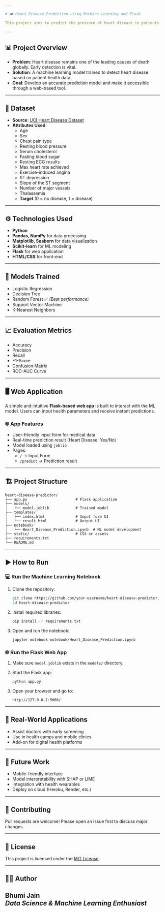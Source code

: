 ```yaml
---

# ❤️ Heart Disease Prediction using Machine Learning and Flask

This project aims to predict the presence of heart disease in patients using machine learning and provide a simple web interface built with Flask. Early diagnosis can enable timely treatment and improve survival rates.

---
```


## 📊 Project Overview

- **Problem**: Heart disease remains one of the leading causes of death globally. Early detection is vital.
- **Solution**: A machine learning model trained to detect heart disease based on patient health data.
- **Goal**: Develop an accurate prediction model and make it accessible through a web-based tool.

---

## 📁 Dataset

- **Source**: [UCI Heart Disease Dataset](https://archive.ics.uci.edu/ml/datasets/heart+Disease)
- **Attributes Used**:
  - Age  
  - Sex  
  - Chest pain type  
  - Resting blood pressure  
  - Serum cholesterol  
  - Fasting blood sugar  
  - Resting ECG results  
  - Max heart rate achieved  
  - Exercise-induced angina  
  - ST depression  
  - Slope of the ST segment  
  - Number of major vessels  
  - Thalassemia  
  - **Target** (0 = no disease, 1 = disease)

---

## ⚙️ Technologies Used

- **Python**
- **Pandas, NumPy** for data processing
- **Matplotlib, Seaborn** for data visualization
- **Scikit-learn** for ML modeling
- **Flask** for web application
- **HTML/CSS** for front-end

---

## 🚀 Models Trained

- Logistic Regression  
- Decision Tree  
- Random Forest ✅ *(Best performance)*  
- Support Vector Machine  
- K-Nearest Neighbors

---

## 📈 Evaluation Metrics

- Accuracy  
- Precision  
- Recall  
- F1-Score  
- Confusion Matrix  
- ROC-AUC Curve

---

## 🖥️ Web Application

A simple and intuitive **Flask-based web app** is built to interact with the ML model. Users can input health parameters and receive instant predictions.

### 🌐 App Features

- User-friendly input form for medical data
- Real-time prediction result (Heart Disease: Yes/No)
- Model loaded using `joblib`
- Pages:
  - `/` → Input Form
  - `/predict` → Prediction result

---

## 🏗️ Project Structure

```
heart-disease-predictor/
├── app.py                      # Flask application
├── models/
│   └── model.joblib            # Trained model
├── templates/
│   ├── index.html              # Input form UI
│   └── result.html             # Output UI
├── notebook/
│   └── Heart_Disease_Prediction.ipynb  # ML model development
├── static/                     # CSS or assets
├── requirements.txt
└── README.md
```

---

## ▶️ How to Run

### 💻 Run the Machine Learning Notebook

1. Clone the repository:
   ```bash
   git clone https://github.com/your-username/heart-disease-predictor.git
   cd heart-disease-predictor
   ```

2. Install required libraries:
   ```bash
   pip install -r requirements.txt
   ```

3. Open and run the notebook:
   ```bash
   jupyter notebook notebook/Heart_Disease_Prediction.ipynb
   ```

### 🌐 Run the Flask Web App

1. Make sure `model.joblib` exists in the `models/` directory.

2. Start the Flask app:
   ```bash
   python app.py
   ```

3. Open your browser and go to:
   ```
   http://127.0.0.1:5000/
   ```

---

## 🏥 Real-World Applications

- Assist doctors with early screening
- Use in health camps and mobile clinics
- Add-on for digital health platforms

---

## 🔮 Future Work

- Mobile-friendly interface
- Model interpretability with SHAP or LIME
- Integration with health wearables
- Deploy on cloud (Heroku, Render, etc.)

---

## 🤝 Contributing

Pull requests are welcome! Please open an issue first to discuss major changes.

---

## 📜 License

This project is licensed under the [MIT License](LICENSE).

---

## 🙋‍♀️ Author

**Bhumi Jain**  
*Data Science & Machine Learning Enthusiast*  
---
